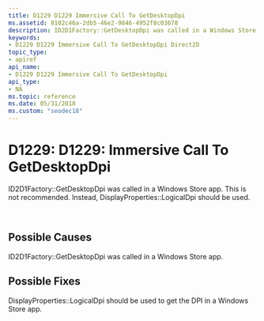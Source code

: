 ```yaml
---
title: D1229 D1229 Immersive Call To GetDesktopDpi
ms.assetid: 8102c46a-2db5-46e2-9846-4952f8c03678
description: ID2D1Factory::GetDesktopDpi was called in a Windows Store app. This is not recommended. Instead, DisplayProperties::LogicalDpi should be used.
keywords:
- D1229 D1229 Immersive Call To GetDesktopDpi Direct2D
topic_type:
- apiref
api_name:
- D1229 D1229 Immersive Call To GetDesktopDpi
api_type:
- NA
ms.topic: reference
ms.date: 05/31/2018
ms.custom: "seodec18"
---
```


# D1229: D1229: Immersive Call To GetDesktopDpi

ID2D1Factory::GetDesktopDpi was called in a Windows Store app. This is not recommended. Instead, DisplayProperties::LogicalDpi should be used.






 

## Possible Causes

ID2D1Factory::GetDesktopDpi was called in a Windows Store app.

## Possible Fixes

DisplayProperties::LogicalDpi should be used to get the DPI in a Windows Store app.

 

 




